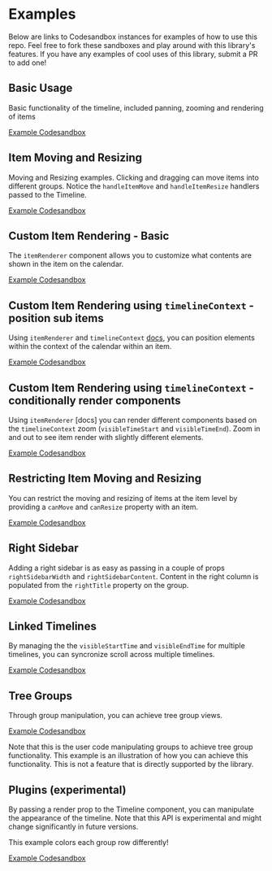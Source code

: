 # Examples

Below are links to Codesandbox instances for examples of how to use this repo. Feel free to fork these sandboxes and play around with this library's features. If you have any examples of cool uses of this library, submit a PR to add one!

## Basic Usage

Basic functionality of the timeline, included panning, zooming and rendering of items

[Example Codesandbox](https://codesandbox.io/s/qlj6qvjrnw)

## Item Moving and Resizing

Moving and Resizing examples. Clicking and dragging can move items into different groups. Notice the `handleItemMove` and `handleItemResize` handlers passed to the Timeline.

[Example Codesandbox](https://codesandbox.io/s/l55q2ykpol)

## Custom Item Rendering - Basic

The `itemRenderer` component allows you to customize what contents are shown in the item on the calendar.

[Example Codesandbox](https://codesandbox.io/s/m3kq180979)

## Custom Item Rendering using `timelineContext` - position sub items

Using `itemRenderer` and `timelineContext` [docs](https://github.com/namespace-ee/react-calendar-timeline#itemrenderer), you can position elements within the context of the calendar within an item.

[Example Codesandbox](https://codesandbox.io/s/5ymp9l2x4k)

## Custom Item Rendering using `timelineContext` - conditionally render components

Using `itemRenderer` [docs] you can render different components based on the `timelineContext` zoom (`visibleTimeStart` and `visibleTimeEnd`). Zoom in and out to see item render with slightly different elements.

[Example Codesandbox](https://codesandbox.io/s/n9r733xjx0)

## Restricting Item Moving and Resizing

You can restrict the moving and resizing of items at the item level by providing a `canMove` and `canResize` property with an item.

[Example Codesandbox](https://codesandbox.io/s/v5zz18nm5)

## Right Sidebar

Adding a right sidebar is as easy as passing in a couple of props `rightSidebarWidth` and `rightSidebarContent`. Content in the right column is populated from the `rightTitle` property on the group.

[Example Codesandbox](https://codesandbox.io/s/q3z684lm8w)

## Linked Timelines

By managing the the `visibleStartTime` and `visibleEndTime` for multiple timelines, you can syncronize scroll across multiple timelines.

[Example Codesandbox](https://codesandbox.io/s/9o04637kqr)

## Tree Groups

Through group manipulation, you can achieve tree group views.

[Example Codesandbox](https://codesandbox.io/s/v1v5952mxy)

Note that this is the user code manipulating groups to achieve tree group functionality. This example is an illustration of how you can achieve this functionality. This is not a feature that is directly supported by the library.

## Plugins (experimental)

By passing a render prop to the Timeline component, you can manipulate the appearance of the timeline. Note that this API is experimental and might change significantly in future versions.

This example colors each group row differently!

[Example Codesandbox](https://codesandbox.io/s/3v0k4856m)
